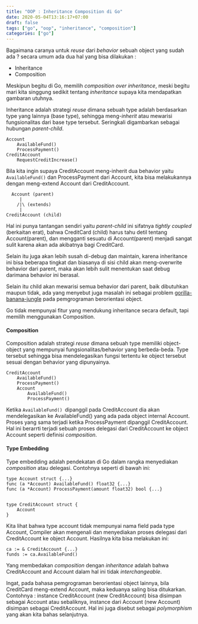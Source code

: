 ```yaml
---
title: "OOP : Inheritance Composition di Go"
date: 2020-05-04T13:16:17+07:00
draft: false
tags: ["go", "oop", "inheritance", "composition"]
categories: ["go"]
---
```


Bagaimana caranya untuk _reuse_ dari _behavior_ sebuah object yang sudah ada ? secara umum ada dua hal yang bisa dilakukan :
- Inheritance
- Composition

Meskipun begitu di Go, memilih _composition over inheritance_, meski begitu mari kita singgung sedikit tentang _inheritance_ supaya kita mendapatkan gambaran utuhnya.

Inheritance adalah strategi _reuse_ dimana sebuah type adalah berdasarkan type yang lainnya (base type), sehingga meng-_inherit_ atau mewarisi fungsionalitas dari base type tersebut. Seringkali digambarkan sebagai hubungan _parent-child_.

    Account 
        AvailableFund()
        ProcessPayment()
    CreditAccount
        RequestCreditIncrease()


Bila kita ingin supaya CreditAccount meng-inherit dua behavior yaitu` AvailableFund()` dan ProcessPayment dari Account, kita bisa melakukannya dengan meng-extend Account dari CreditAccount.

      Account (parent)
         |
        /|\ (extends)
         |
    CreditAccount (child)

Hal ini punya tantangan sendiri yaitu _parent-child_ ini sifatnya _tightly coupled_ (berkaitan erat), bahwa CreditCard (child) harus tahu detil tentang Account(parent), dan mengganti sesuatu di Account(parent) menjadi sangat sulit karena akan ada akibatnya bagi CreditCard.

Selain itu juga akan lebih susah di-debug dan maintain, karena inheritance ini bisa beberapa tingkat dan biasanya di sisi child akan meng-overwrite behavior dari parent, maka akan lebih sulit menentukan saat debug darimana behavior ini berasal. 

Selain itu child akan mewarisi semua behavior dari parent, baik dibutuhkan maupun tidak, ada yang menyebut juga masalah ini sebagai problem [gorilla-banana-jungle](https://softwareengineering.stackexchange.com/questions/368797/sample-code-to-explain-banana-monkey-jungle-problem-by-joe-armstrong)  pada pemgrograman berorientasi object.


Go tidak mempunyai fitur yang mendukung inheritance secara default, tapi memilih menggunakan Composition.

#### Composition

Composition adalah strategi _reuse_ dimana sebuah type memiliki object-object yang mempunyai fungsionalitas/behavior yang berbeda-beda. Type tersebut sehingga bisa mendelegasikan fungsi tertentu ke object tersebut sesuai dengan behavior yang dipunyainya.

    CreditAccount
        AvailableFund()
        ProcessPayment()
        Account
            AvailableFund()
            ProcessPayment()

Ketika `AvailableFund() `dipanggil pada CreditAccount dia akan mendelegasikan ke AvailableFund() yang ada pada object internal Account. Proses yang sama terjadi ketika ProcessPayment dipanggil CreditAccount. Hal ini berarrti terjadi sebuah proses delegasi dari CreditAccount ke object Account seperti definisi _composition_.


#### Type Embedding
Type embedding adalah pendekatan di Go dalam rangka menyediakan _composition_ atau delegasi. Contohnya seperti di bawah ini:

    type Account struct {...}
    func (a *Account) AvailableFund() float32 {...}
    func (a *Account) ProcessPayment(amount float32) bool {...}


    type CreditAccount struct {
        Account
    }

Kita lihat bahwa type account tidak mempunyai nama field pada type Account, Compiler akan mengenali dan menyediakan proses delegasi dari CreditAccount ke object Account. Hasilnya kita bisa melakukan ini:

    ca := & CreditAccount {...}
    funds := ca.AvailableFund()


Yang membedakan  _composition_ dengan _inheritance_ adalah bahwa CreditAccount and Account dalam hal ini tidak _interchangeable_. 

Ingat, pada bahasa pemgrograman berorientasi object lainnya, bila CreditCard meng-extend Account, maka keduanya saling bisa ditukarkan. Contohnya :  instance CreditAccount (new CreditAccount) bisa disimpan sebagai Account atau sebaliknya, instance dari Account (new Account) disimpan sebagai CreditAccount. Hal ini juga disebut sebagai _polymorphism_ yang akan kita bahas selanjutnya.